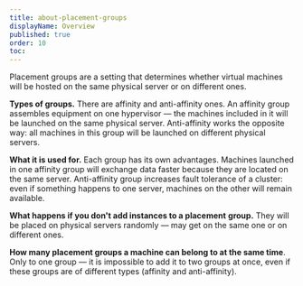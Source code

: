 ```yaml
---
title: about-placement-groups
displayName: Overview
published: true
order: 10
toc:
---
```

Placement groups are a setting that determines whether virtual machines will be hosted on the same physical server or on different ones.

**Types of groups.** There are affinity and anti-affinity ones. An affinity group assembles equipment on one hypervisor — the machines included in it will be launched on the same physical server. Anti-affinity works the opposite way: all machines in this group will be launched on different physical servers.

**What it is used for.** Each group has its own advantages. Machines launched in one affinity group will exchange data faster because they are located on the same server. Anti-affinity group increases fault tolerance of a cluster: even if something happens to one server, machines on the other will remain available.

**What happens if you don't add instances to a placement** **group.** They will be placed on physical servers randomly — may get on the same one or on different ones.

**How many placement groups a machine can belong to at the same time**. Only to one group — it is impossible to add it to two groups at once, even if these groups are of different types (affinity and anti-affinity).